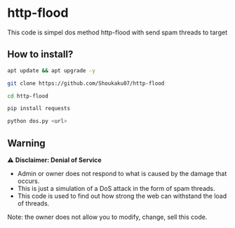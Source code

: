 # http-flood
This code is simpel dos method http-flood with send spam threads to target
## How to install?
```bash
apt update && apt upgrade -y
```

```bash
git clone https://github.com/Shoukaku07/http-flood
```

```bash
cd http-flood
```

```bash
pip install requests
```

```bash
python dos.py <url>
```
## Warning

⚠️ **Disclaimer: Denial of Service**

- Admin or owner does not respond to what is caused by the damage that occurs.
- This is just a simulation of a DoS attack in the form of spam threads.
- This code is used to find out how strong the web can withstand the load of threads.

Note: the owner does not allow you to modify, change, sell this code.

